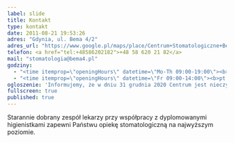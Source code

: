 ```yaml
---
label: slide
title: Kontakt
type: kontakt
date: 2011-08-21 19:53:26
adres: "Gdynia, ul. Bema 4/2"
adres_url: "https://www.google.pl/maps/place/Centrum+Stomatologiczne+Bema+4/@54.5131757,18.5409225,18z/data=!4m2!3m1!1s0x46fda731b042040b:0xef62ec1f389b1572"
telefon: <a href="tel:+48586202182">+48 58 620 21 82</a>
mail: "stomatologia@bema4.pl"
godziny:
  - "<time itemprop=\"openingHours\" datetime=\"Mo-Th 09:00-19:00\"><b>pn&ndash;cz:</b> 9:00&ndash;19:00</time>"
  - "<time itemprop=\"openingHours\" datetime=\"Fr 09:00-14:00\"><b>pt:</b> 9:00&ndash;14:00</time>"
ogloszenie: 'Informujemy, że w dniu 31 grudnia 2020 Centrum jest nieczynne. Do pracy powrócimy w poniedziałek 4 stycznia 2021.'
fullscreen: true
published: true
---
```


Starannie dobrany zespół lekarzy przy współpracy z&nbsp;dyplomowanymi higienistkami zapewni Państwu opiekę stomatologiczną na najwyższym poziomie.
